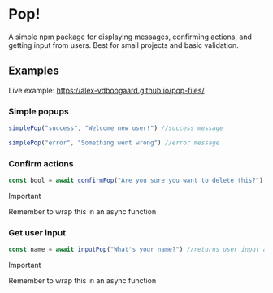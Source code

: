 # Pop!
A simple npm package for displaying messages, confirming actions, and getting input from users. Best for small projects and basic validation.
## Examples
Live example: https://alex-vdboogaard.github.io/pop-files/
### Simple popups
```JavaScript 
simplePop("success", "Welcome new user!") //success message

simplePop("error", "Something went wrong") //error message
```
### Confirm actions
```JavaScript
const bool = await confirmPop("Are you sure you want to delete this?") //returns true or false after Promise resolves
```
> [!IMPORTANT]
> Remember to wrap this in an async function
### Get user input
```Javascript
const name = await inputPop("What's your name?") //returns user input as string after Promise resolves
```
> [!IMPORTANT]
> Remember to wrap this in an async function

